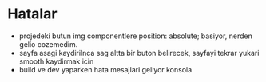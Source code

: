 # Hatalar

* projedeki butun img componentlere position: absolute; basiyor, nerden gelio cozemedim.
* sayfa asagi kaydirilnca sag altta bir buton belirecek, sayfayi tekrar yukari smooth kaydirmak icin
* build ve dev yaparken hata mesajlari geliyor konsola
